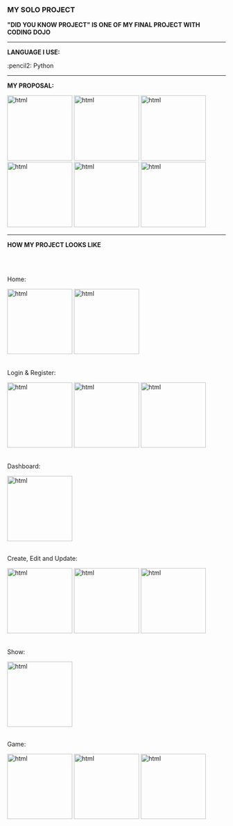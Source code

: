<div>
  <h3>MY SOLO PROJECT</h3>
  <p><strong>"DID YOU KNOW PROJECT" IS ONE OF MY FINAL PROJECT WITH CODING DOJO</strong></p>

  <hr>

  <div>
    <p><strong>LANGUAGE I USE:</strong></p>
    <p>:pencil2: Python</p>
  </div>

  <hr>

  <div>
    <p><strong>MY PROPOSAL:</strong></p>
    <img src="https://github.com/TanapaPalmer/SOLO-PROJECT/assets/119079803/c585cf5a-c3a8-45e2-a153-d9916a1cb2f2" alt="html" height="150"/>
    <img src="https://github.com/TanapaPalmer/SOLO-PROJECT/assets/119079803/47a2ff7c-b9d4-4f64-a1d7-090791aaff9d" alt="html" height="150"/>
    <img src="https://github.com/TanapaPalmer/SOLO-PROJECT/assets/119079803/53285bc7-bc0c-4280-aa56-b5768c1d04f1" alt="html" height="150"/>
    <img src="https://github.com/TanapaPalmer/SOLO-PROJECT/assets/119079803/e4ba9dde-fbd3-4fa8-a576-65ce491f1627" alt="html" height="150"/>
    <img src="https://github.com/TanapaPalmer/SOLO-PROJECT/assets/119079803/e369a1b1-c486-4648-851f-feb587947ba9" alt="html" height="150"/>
    <img src="https://github.com/TanapaPalmer/SOLO-PROJECT/assets/119079803/844a0d47-6263-4cda-bfb7-32eb6eb80cc9" alt="html" height="150"/>
  </div>

  <hr>

  <div>
  <p><strong>HOW MY PROJECT LOOKS LIKE</strong></p>
    <br>
    <br>
    <p>Home:</p>
    <img src="https://github.com/TanapaPalmer/SOLO-PROJECT/assets/119079803/b3dd91f1-ba6d-4594-a55c-3cfe23cb88b8" alt="html" height="150"/>
    <img src="https://github.com/TanapaPalmer/SOLO-PROJECT/assets/119079803/28b33fd6-584b-413a-806b-a7577db05822" alt="html" height="150"/>
    <br>
    <br>
    <p>Login & Register:</p>
    <img src="https://github.com/TanapaPalmer/SOLO-PROJECT/assets/119079803/a0fb21e4-7608-40e2-99d9-32a288f88af2" alt="html" height="150"/>
    <img src="https://github.com/TanapaPalmer/SOLO-PROJECT/assets/119079803/f964a83c-08d8-42a3-a3a4-b0afbae1b256" alt="html" height="150"/>
    <img src="https://github.com/TanapaPalmer/SOLO-PROJECT/assets/119079803/f6f68b0d-f0c3-46e6-afba-ab294544c455" alt="html" height="150"/>
    <br>
    <br>
    <p>Dashboard:</p>
    <img src="https://github.com/TanapaPalmer/SOLO-PROJECT/assets/119079803/6f344517-fcf9-4550-adb4-dab38d67b5dd" alt="html" height="150"/>
    <br>
    <br>
    <p>Create, Edit and Update:</p>
    <img src="https://github.com/TanapaPalmer/SOLO-PROJECT/assets/119079803/f3efc3b7-6f47-4c99-84e0-e9d9c2b48413" alt="html" height="150"/>
    <img src="https://github.com/TanapaPalmer/SOLO-PROJECT/assets/119079803/6bc09299-1758-4f5d-92e4-44a0537fd767" alt="html" height="150"/>
    <img src="https://github.com/TanapaPalmer/SOLO-PROJECT/assets/119079803/772124f6-7314-4556-a452-cd39a45931fb" alt="html" height="150"/>
    <br>
    <br>
    <p>Show:</p>
    <img src="https://github.com/TanapaPalmer/SOLO-PROJECT/assets/119079803/90537732-4101-49a1-9eaf-c65e7e87dc36" alt="html" height="150"/>
    <br>
    <br>
    <p>Game:</p>
    <img src="https://github.com/TanapaPalmer/SOLO-PROJECT/assets/119079803/f76cd9b2-3804-4d96-a895-19069e682b11" alt="html" height="150"/>
    <img src="https://github.com/TanapaPalmer/SOLO-PROJECT/assets/119079803/df751c23-9501-4e18-8a37-b40bc31f7d34" alt="html" height="150"/>
    <img src="https://github.com/TanapaPalmer/SOLO-PROJECT/assets/119079803/71d943ee-9b10-47cd-b0df-862d155d7e62" alt="html" height="150"/>
  </div>
</div>




